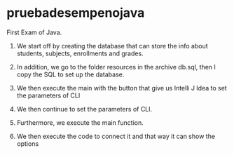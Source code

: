 # pruebadesempenojava

First Exam of Java.

1. We start off by creating the database that can store the info about students, subjects, enrollments and grades.

2. In addition, we go to the folder resources in the archive db.sql, then I copy the SQL to set up the database.

2. We then execute the main with the button that give us Intelli J Idea to set the parameters of CLI

3. We then continue to set the parameters of CLI.

4. Furthermore, we execute the main function.

5. We then execute the code to connect it and that way it can show the options
